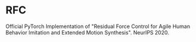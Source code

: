 # RFC
Official PyTorch Implementation of "Residual Force Control for Agile Human Behavior Imitation and Extended Motion Synthesis". NeurIPS 2020.
